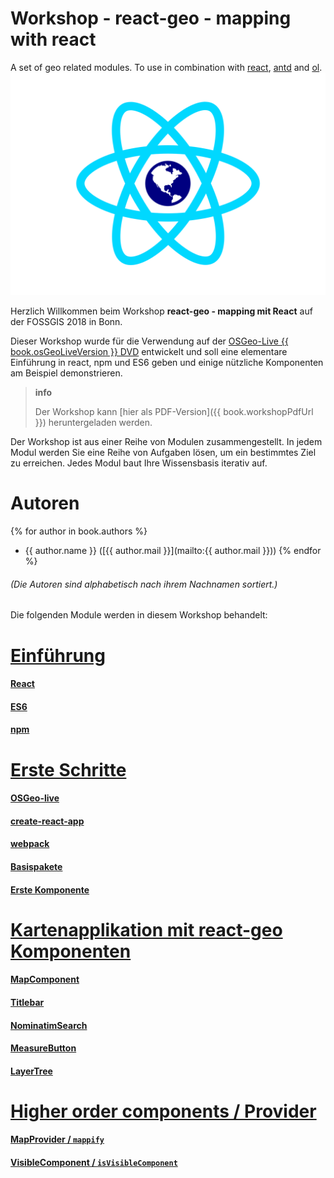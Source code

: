 # Workshop - react-geo - mapping with react

A set of geo related modules. To use in combination with [react](https://github.com/facebook/react), [antd](https://github.com/ant-design/ant-design) and [ol](https://github.com/openlayers/openlayers).
![](images/react-geo-logo.svg)

Herzlich Willkommen beim Workshop **react-geo - mapping mit React** auf der FOSSGIS 2018 in Bonn.

Dieser Workshop wurde für die Verwendung auf der [OSGeo-Live {{ book.osGeoLiveVersion }} DVD](https://live.osgeo.org) entwickelt und soll eine elementare Einführung in react, npm und ES6 geben und einige nützliche Komponenten am Beispiel demonstrieren.

> **info**
>
> Der Workshop kann [hier als PDF-Version]({{ book.workshopPdfUrl }}) heruntergeladen werden.

Der Workshop ist aus einer Reihe von Modulen zusammengestellt. In jedem Modul werden Sie eine Reihe von Aufgaben lösen, um ein bestimmtes Ziel zu erreichen. Jedes Modul baut Ihre Wissensbasis iterativ auf.

# Autoren

{% for author in book.authors %}
  - {{ author.name }} ([{{ author.mail }}](mailto:{{ author.mail }}))
{% endfor %}

###### (Die Autoren sind alphabetisch nach ihrem Nachnamen sortiert.)

Die folgenden Module werden in diesem Workshop behandelt:

# [Einführung](./README.md)
#### [React](introduction/react.md)
#### [ES6](introduction/es6.md)
#### [npm](introduction/npm.md)

# [Erste Schritte](first-steps/index.md)
#### [OSGeo-live](first-steps/osgeo-live.md)
#### [create-react-app](first-steps/create-react-app.md)
#### [webpack](first-steps/webpack-hotreload.md)
#### [Basispakete](first-steps/basispakete.md)
#### [Erste Komponente](first-steps/erste-komponente.md)

# [Kartenapplikation mit react-geo Komponenten](map-integration/index.md)
#### [MapComponent](map-integration/map-component.md)
#### [Titlebar](map-integration/titlebar.md)
#### [NominatimSearch](map-integration/nominatim-search.md)
#### [MeasureButton](map-integration/measure-button.md)
#### [LayerTree](map-integration/layer-tree.md)

# [Higher order components / Provider](higher-order-components/general.md)
#### [MapProvider / `mappify`](higher-order-components/mappify.md)
#### [VisibleComponent / `isVisibleComponent`](higher-order-components/visible-component.md)
